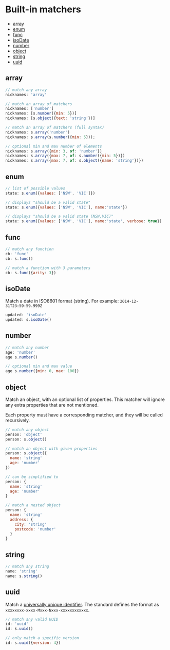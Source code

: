 # Built-in matchers

- [array](#array)
- [enum](#enum)
- [func](#func)
- [isoDate](#isoDate)
- [number](#number)
- [object](#object)
- [string](#string)
- [uuid](#uuid)

## array

```js
// match any array
nicknames: 'array'

// match an array of matchers
nicknames: ['number']
nicknames: [s.number({min: 5})]
nicknames: [s.object({text: 'string'})]

// match an array of matchers (full syntax)
nicknames: s.array('number')
nicknames: s.array(s.number({min: 5}));

// optional min and max number of elements
nicknames: s.array({min: 3, of: 'number'})
nicknames: s.array({max: 7, of: s.number({min: 5})})
nicknames: s.array({max: 7, of: s.object({name: 'string'})})
```

## enum

```js
// list of possible values
state: s.enum({values: ['NSW', 'VIC']})

// displays "should be a valid state"
state: s.enum({values: ['NSW', 'VIC'], name:'state'})

// displays "should be a valid state (NSW,VIC)"
state: s.enum({values: ['NSW', 'VIC'], name:'state', verbose: true})
```

## func

```js
// match any function
cb: 'func'
cb: s.func()

// match a function with 3 parameters
cb: s.func({arity: 3})
```

## isoDate

Match a date in ISO8601 format (string).
For example: `2014-12-31T23:59:59.999Z`

```js
updated: 'isoDate'
updated: s.isoDate()
```

## number

```js
// match any number
age: 'number'
age s.number()

// optional min and max value
age s.number({min: 0, max: 100})
```

## object

Match an object, with an optional list of properties.
This matcher will ignore any extra properties that are not mentioned.

Each property must have a corresponding matcher, and they will be called recursively.

```js
// match any object
person: 'object'
person: s.object()

// match an object with given properties
person: s.object({
  name: 'string'
  age: 'number'
})

// can be simplified to
person: {
  name: 'string'
  age: 'number'
}

// match a nested object
person: {
  name: 'string'
  address: {
    city: 'string'
    postcode: 'number'
  }
}
```

## string

```js
// match any string
name: 'string'
name: s.string()
```

## uuid

Match a [universally unique identifier](http://en.wikipedia.org/wiki/Universally_unique_identifier).
The standard defines the format as `xxxxxxxx-xxxx-Mxxx-Nxxx-xxxxxxxxxxxx`.

```js
// match any valid UUID
id: 'uuid'
id: s.uuid()

// only match a specific version
id: s.uuid({version: 4})
```
